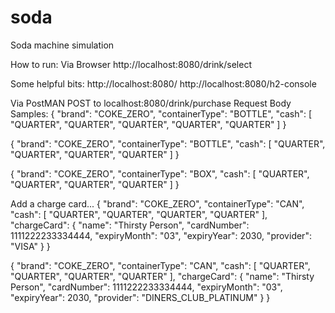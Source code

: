 # soda
Soda machine simulation


How to run:
Via Browser
http://localhost:8080/drink/select

Some helpful bits:
http://localhost:8080/
http://localhost:8080/h2-console

Via PostMAN
POST to localhost:8080/drink/purchase
Request Body Samples:
{
  "brand": "COKE_ZERO",
  "containerType": "BOTTLE",
  "cash": [
    "QUARTER",
    "QUARTER",
    "QUARTER",
    "QUARTER",
    "QUARTER"
  ]
}

{
  "brand": "COKE_ZERO",
  "containerType": "BOTTLE",
  "cash": [
    "QUARTER",
    "QUARTER",
    "QUARTER",
    "QUARTER"
  ]
}

{
  "brand": "COKE_ZERO",
  "containerType": "BOX",
  "cash": [
    "QUARTER",
    "QUARTER",
    "QUARTER",
    "QUARTER"
  ]
}

Add a charge card...
{
  "brand": "COKE_ZERO",
  "containerType": "CAN",
  "cash": [
    "QUARTER",
    "QUARTER",
    "QUARTER",
    "QUARTER"
  ],
  "chargeCard": {
    "name": "Thirsty Person",
    "cardNumber": 1111222233334444,
    "expiryMonth": "03",
    "expiryYear": 2030,
    "provider": "VISA"
  }
}

{
  "brand": "COKE_ZERO",
  "containerType": "CAN",
  "cash": [
    "QUARTER",
    "QUARTER",
    "QUARTER",
    "QUARTER"
  ],
  "chargeCard": {
    "name": "Thirsty Person",
    "cardNumber": 1111222233334444,
    "expiryMonth": "03",
    "expiryYear": 2030,
    "provider": "DINERS_CLUB_PLATINUM"
  }
}
